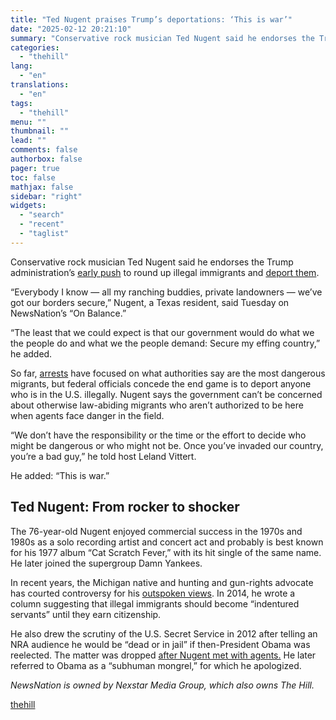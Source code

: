 ```yaml
---
title: "Ted Nugent praises Trump’s deportations: ‘This is war’"
date: "2025-02-12 20:21:10"
summary: "Conservative rock musician Ted Nugent said he endorses the Trump administration’s early push to round up illegal immigrants and deport them. “Everybody I know — all my ranching buddies, private landowners — we’ve got our borders secure,” Nugent, a Texas resident, said Tuesday on NewsNation’s “On Balance.” “The least that..."
categories:
  - "thehill"
lang:
  - "en"
translations:
  - "en"
tags:
  - "thehill"
menu: ""
thumbnail: ""
lead: ""
comments: false
authorbox: false
pager: true
toc: false
mathjax: false
sidebar: "right"
widgets:
  - "search"
  - "recent"
  - "taglist"
---
```


Conservative rock musician Ted Nugent said he endorses the Trump administration’s [early push](https://thehill.com/policy/national-security/5105543-trumps-immigration-crackdown-southern-border-birthright-citizenship-aslyum-refugee-programs-biden/) to round up illegal immigrants and [deport them](https://thehill.com/homenews/house/5109536-trump-deportation-raids-criticisms/).

“Everybody I know — all my ranching buddies, private landowners — we’ve got our borders secure,” Nugent, a Texas resident, said Tuesday on NewsNation’s “On Balance.”

“The least that we could expect is that our government would do what we the people do and what we the people demand: Secure my effing country,” he added.

So far, [arrests](https://thehill.com/homenews/5108281-ice-arrests-956-sunday-as-nationwide-raids-continue/) have focused on what authorities say are the most dangerous migrants, but federal officials concede the end game is to deport anyone who is in the U.S. illegally. Nugent says the government can’t be concerned about otherwise law-abiding migrants who aren’t authorized to be here when agents face danger in the field.

“We don’t have the responsibility or the time or the effort to decide who might be dangerous or who might not be. Once you’ve invaded our country, you’re a bad guy,” he told host Leland Vittert.

He added: “This is war.”

Ted Nugent: From rocker to shocker
----------------------------------

The 76-year-old Nugent enjoyed commercial success in the 1970s and 1980s as a solo recording artist and concert act and probably is best known for his 1977 album “Cat Scratch Fever,” with its hit single of the same name. He later joined the supergroup Damn Yankees.

In recent years, the Michigan native and hunting and gun-rights advocate has courted controversy for his [outspoken views](https://thehill.com/policy/energy-environment/4393606-ted-nugent-slams-bullst-climate-change-as-scam/). In 2014, he wrote a column suggesting that illegal immigrants should become “indentured servants” until they earn citizenship.

He also drew the scrutiny of the U.S. Secret Service in 2012 after telling an NRA audience he would be “dead or in jail” if then-President Obama was reelected. The matter was dropped [after Nugent met with agents.](https://www.reuters.com/article/world/us-politics/nugent-says-had-solid-meeting-with-secret-service-idUSBRE83J0TI/) He later referred to Obama as a “subhuman mongrel,” for which he apologized.

*NewsNation is owned by Nexstar Media Group, which also owns The Hill.*

[thehill](https://thehill.com/homenews/administration/5139939-ted-nugent-donald-trump-mass-deportation/)
